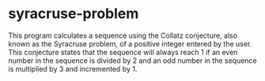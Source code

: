 # syracruse-problem
This program calculates a sequence using the Collatz conjecture, also known as the Syracruse problem, of a positive integer entered by the user. This conjecture states that the sequence will always reach 1 if an even number in the sequence is divided by 2 and an odd number in the sequence is multiplied by 3 and incremented by 1.
